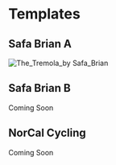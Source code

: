 # Templates

## Safa Brian A
![The_Tremola_by Safa_Brian](https://github.com/walkersutton/cyclemetry/assets/25811783/71aa4902-dd29-453f-b4a5-a87ddabd2437)

## Safa Brian B

Coming Soon

## NorCal Cycling

Coming Soon
